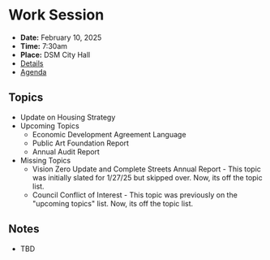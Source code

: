 # Work Session

- **Date:** February 10, 2025
- **Time:** 7:30am
- **Place:** DSM City Hall
- [Details](https://www.dsm.city/citycouncil_detail_T60_R3207.php)
- [Agenda](https://councildocs.dsm.city/agendas/2025/20250210CouncilWorkSession.pdf)

## Topics

- Update on Housing Strategy 
- Upcoming Topics
    - Economic Development Agreement Language
    - Public Art Foundation Report
    - Annual Audit Report 
- Missing Topics
    - Vision Zero Update and Complete Streets Annual Report - This topic was initially slated for 1/27/25 but skipped over. Now, its off the topic list.
    - Council Conflict of Interest - This topic was previously on the "upcoming topics" list. Now, its off the topic list.

## Notes

- TBD
